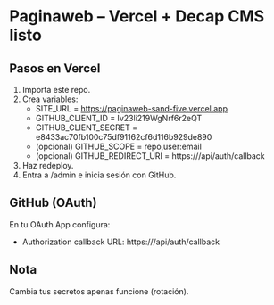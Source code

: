 # Paginaweb – Vercel + Decap CMS listo

## Pasos en Vercel
1. Importa este repo.
2. Crea variables:
   - SITE_URL = https://paginaweb-sand-five.vercel.app
   - GITHUB_CLIENT_ID = Iv23li219WgNrf6r2eQT
   - GITHUB_CLIENT_SECRET = e8433ac70fb100c75df91162cf6d116b929de890
   - (opcional) GITHUB_SCOPE = repo,user:email
   - (opcional) GITHUB_REDIRECT_URI = https://<tu-dominio>/api/auth/callback
3. Haz redeploy.
4. Entra a /admin e inicia sesión con GitHub.

## GitHub (OAuth)
En tu OAuth App configura:
- Authorization callback URL: https://<tu-dominio>/api/auth/callback

## Nota
Cambia tus secretos apenas funcione (rotación).
